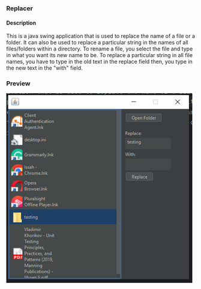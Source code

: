 ### Replacer

#### Description
<p>
    This is a java swing application that is used to replace the name of a file or a folder.
    It can also be used to replace a particular string in the names of all files/folders within a directory.
    To rename a file, you select the file and type in what you want its new name to be.
    To replace a particular string in all file names, you have to type in the old text in the replace field then,
    you type in the new text in the "with" field.
</p>

### Preview
<img src="./snapshot/snap.png" />